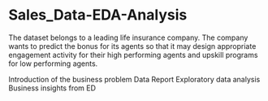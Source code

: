 # Sales_Data-EDA-Analysis
The dataset belongs to a leading life insurance company. The company wants to 
predict the bonus for its agents so that it may design appropriate engagement activity 
for their high performing agents and upskill programs for low performing agents.

Introduction of the business problem
Data Report
Exploratory data analysis
Business insights from ED
